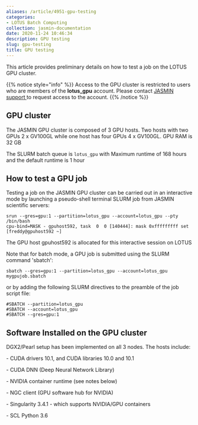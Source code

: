 ```yaml
---
aliases: /article/4951-gpu-testing
categories:
- LOTUS Batch Computing
collection: jasmin-documentation
date: 2020-11-24 10:46:34
description: GPU testing
slug: gpu-testing
title: GPU testing
---
```


This article provides preliminary details on how to test a job on the LOTUS
GPU cluster.

{{% notice style="info" %}}
Access to the GPU cluster is restricted to users who are
members of the **lotus_gpu** account. Please contact [JASMIN support
](mailto:support@jasmin.ac.uk) to request access to the account.
{{% /notice %}}

## GPU cluster

The JASMIN GPU cluster is composed of 3 GPU hosts. Two hosts with two GPUs 2 x
GV100GL while one host has four GPUs 4 x GV100GL. GPU RAM is 32 GB  
  
The SLURM batch queue is `lotus_gpu` with Maximum runtime of 168 hours and the
default runtime is 1 hour

## How to test a GPU job

Testing a job on the JASMIN GPU cluster can be carried out in an interactive
mode by launching a pseudo-shell terminal SLURM job from JASMIN scientific
servers:

```
srun --gres=gpu:1 --partition=lotus_gpu --account=lotus_gpu --pty /bin/bash
cpu-bind=MASK - gpuhost592, task  0  0 [140444]: mask 0xfffffffff set 
[freddy@gpuhost592 ~]
```

The GPU host gpuhost592 is allocated for this interactive session on LOTUS

Note that for batch mode, a GPU job is submitted using the SLURM command
'sbatch':

```
sbatch --gres=gpu:1 --partition=lotus_gpu --account=lotus_gpu mygpujob.sbatch
```

or by adding the following SLURM directives to the preamble of the job script file:

```
#SBATCH --partition=lotus_gpu
#SBATCH --account=lotus_gpu
#SBATCH --gres=gpu:1
```


## Software Installed on the GPU cluster

  
DGX2/Pearl setup has been implemented on all 3 nodes. The hosts include:  
  
\- CUDA drivers 10.1, and CUDA libraries 10.0 and 10.1  
  
\- CUDA DNN (Deep Neural Network Library)  
  
\- NVIDIA container runtime (see notes below)  
  
\- NGC client (GPU software hub for NVIDIA)  
  
\- Singularity 3.4.1 - which supports NVIDIA/GPU containers

\- SCL Python 3.6


